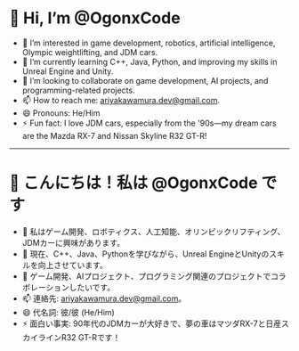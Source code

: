 # 👋 Hi, I’m @OgonxCode  
- 👀 I’m interested in game development, robotics, artificial intelligence, Olympic weightlifting, and JDM cars.  
- 🌱 I’m currently learning C++, Java, Python, and improving my skills in Unreal Engine and Unity.  
- 💞️ I’m looking to collaborate on game development, AI projects, and programming-related projects.  
- 📫 How to reach me: ariyakawamura.dev@gmail.com.  
- 😄 Pronouns: He/Him  
- ⚡ Fun fact: I love JDM cars, especially from the '90s—my dream cars are the Mazda RX-7 and Nissan Skyline R32 GT-R!  

---

# 👋 こんにちは！私は @OgonxCode です  
- 👀 私はゲーム開発、ロボティクス、人工知能、オリンピックリフティング、JDMカーに興味があります。  
- 🌱 現在、C++、Java、Pythonを学びながら、Unreal EngineとUnityのスキルを向上させています。  
- 💞️ ゲーム開発、AIプロジェクト、プログラミング関連のプロジェクトでコラボレーションしたいです。  
- 📫 連絡先: ariyakawamura.dev@gmail.com。  
- 😄 代名詞: 彼/彼 (He/Him)  
- ⚡ 面白い事実: 90年代のJDMカーが大好きで、夢の車はマツダRX-7と日産スカイラインR32 GT-Rです！
